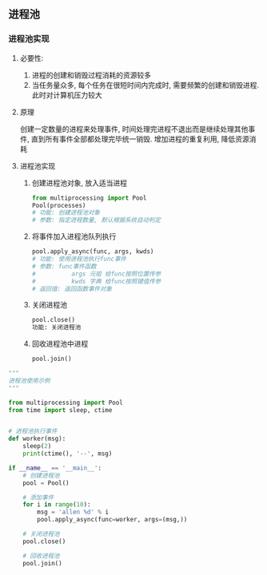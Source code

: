 ## 进程池

### 进程池实现

1. 必要性:

   1. 进程的创建和销毁过程消耗的资源较多
   2. 当任务量众多, 每个任务在很短时间内完成时, 需要频繁的创建和销毁进程. 此时对计算机压力较大

2. 原理

   创建一定数量的进程来处理事件, 时间处理完进程不退出而是继续处理其他事件, 直到所有事件全部都处理完毕统一销毁. 增加进程的重复利用, 降低资源消耗

3. 进程池实现

   1. 创建进程池对象, 放入适当进程

      ```python
      from multiprocessing import Pool
      Pool(processes)
      # 功能: 创建进程池对象
      # 参数: 指定进程数量, 默认根据系统自动判定
      ```

   2. 将事件加入进程池队列执行

      ```python
      pool.apply_async(func, args, kwds)
      # 功能: 使用进程池执行func事件
      # 参数: func事件函数
      #			 args 元祖 给func按照位置传参
      # 		 kwds 字典 给func按照键值传参
      # 返回值: 返回函数事件对象
      ```

   3. 关闭进程池

      ```python
      pool.close()
      功能: 关闭进程池
      ```

   4. 回收进程池中进程

      ```python
      pool.join()
      ```

```python
"""
进程池使用示例
"""

from multiprocessing import Pool
from time import sleep, ctime


# 进程池执行事件
def worker(msg):
    sleep(2)
    print(ctime(), '--', msg)

if __name__ == '__main__':
    # 创建进程池
    pool = Pool()

    # 添加事件
    for i in range(10):
        msg = 'allen %d' % i
        pool.apply_async(func=worker, args=(msg,))

    # 关闭进程池 
    pool.close()

    # 回收进程池
    pool.join()
```

